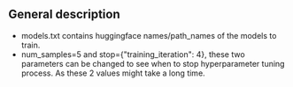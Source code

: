 ## General description ##
* models.txt contains huggingface names/path_names of the models to train.
* num_samples=5 and stop={"training_iteration": 4}, these two parameters can be changed to see when to stop hyperparameter tuning process. As these 2 values might take a long time. 
